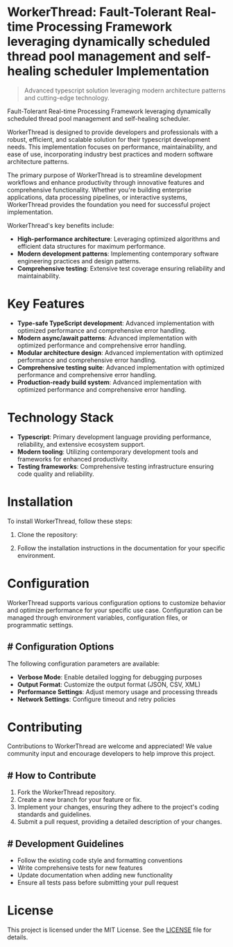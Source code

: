 <!-- fallback_WorkerThread_20251019181257_91271 -->

# WorkerThread: Fault-Tolerant Real-time Processing Framework leveraging dynamically scheduled thread pool management and self-healing scheduler Implementation
> Advanced typescript solution leveraging modern architecture patterns and cutting-edge technology.

Fault-Tolerant Real-time Processing Framework leveraging dynamically scheduled thread pool management and self-healing scheduler.

WorkerThread is designed to provide developers and professionals with a robust, efficient, and scalable solution for their typescript development needs. This implementation focuses on performance, maintainability, and ease of use, incorporating industry best practices and modern software architecture patterns.

The primary purpose of WorkerThread is to streamline development workflows and enhance productivity through innovative features and comprehensive functionality. Whether you're building enterprise applications, data processing pipelines, or interactive systems, WorkerThread provides the foundation you need for successful project implementation.

WorkerThread's key benefits include:

* **High-performance architecture**: Leveraging optimized algorithms and efficient data structures for maximum performance.
* **Modern development patterns**: Implementing contemporary software engineering practices and design patterns.
* **Comprehensive testing**: Extensive test coverage ensuring reliability and maintainability.

# Key Features

* **Type-safe TypeScript development**: Advanced implementation with optimized performance and comprehensive error handling.
* **Modern async/await patterns**: Advanced implementation with optimized performance and comprehensive error handling.
* **Modular architecture design**: Advanced implementation with optimized performance and comprehensive error handling.
* **Comprehensive testing suite**: Advanced implementation with optimized performance and comprehensive error handling.
* **Production-ready build system**: Advanced implementation with optimized performance and comprehensive error handling.

# Technology Stack

* **Typescript**: Primary development language providing performance, reliability, and extensive ecosystem support.
* **Modern tooling**: Utilizing contemporary development tools and frameworks for enhanced productivity.
* **Testing frameworks**: Comprehensive testing infrastructure ensuring code quality and reliability.

# Installation

To install WorkerThread, follow these steps:

1. Clone the repository:


2. Follow the installation instructions in the documentation for your specific environment.

# Configuration

WorkerThread supports various configuration options to customize behavior and optimize performance for your specific use case. Configuration can be managed through environment variables, configuration files, or programmatic settings.

## # Configuration Options

The following configuration parameters are available:

* **Verbose Mode**: Enable detailed logging for debugging purposes
* **Output Format**: Customize the output format (JSON, CSV, XML)
* **Performance Settings**: Adjust memory usage and processing threads
* **Network Settings**: Configure timeout and retry policies

# Contributing

Contributions to WorkerThread are welcome and appreciated! We value community input and encourage developers to help improve this project.

## # How to Contribute

1. Fork the WorkerThread repository.
2. Create a new branch for your feature or fix.
3. Implement your changes, ensuring they adhere to the project's coding standards and guidelines.
4. Submit a pull request, providing a detailed description of your changes.

## # Development Guidelines

* Follow the existing code style and formatting conventions
* Write comprehensive tests for new features
* Update documentation when adding new functionality
* Ensure all tests pass before submitting your pull request

# License

This project is licensed under the MIT License. See the [LICENSE](https://github.com/pee331/WorkerThread/blob/main/LICENSE) file for details.
